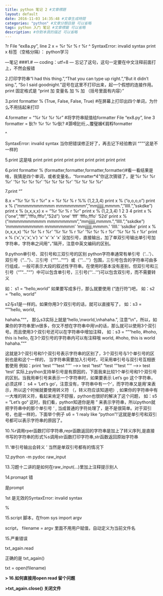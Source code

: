 ```yaml
---
title: python 笔记 2 #文章標題
layout: default
date: 2016-11-03 14:35:48 #文章生成時間
categories: "python" #文章分類目錄 可以省略
tags: python 入门 笔记 #文章標籤 可以省略
description: #你對本頁的描述 可以省略
---
```

?r File “ex8a.py”, line 2 x = %r %r % r %r ^ SyntaxError: invalid syntax print x 标签（空格分隔）： python学习

—笔记
###1.# — coding：utf=8 — 忘记了这句，这句一定要在中文注释前面打上，不然会报错

2.打印字符串“I had this thing.”,“That you can type up right.”,“But it didn’t sing.”, “So I said goodnight.”逗号在这里不打印出来，起一个假想的连接作用。print 固定格式是 “print 加 变量名 加 % 加 （括号里面有内容）”

3.print formatter % (True, False, False, True) #在屏幕上打印出四个单词，为什么不用括起来打印

4.formatter = “%r %r %r %r” #将字符串赋值给formatter File “ex8.py”, line 3 formatter = 鈥?r %r %r %r鈥? #灏嗗瓧绗︿覆璧嬪€肩粰formatter

^

SyntaxError: invalid syntax 当你把错误修正好了，再去记下经验教训 “”””这是不一样的

5.print 这是啥 print print print print print print print print print

6.print formatter % (formatter,formatter,formatter,formatter)#看一看结果是啥，我猜是四个单词，或者变量名，“formatter*4”你这次猜错了，是‘%r %r %r %r’ ‘%r %r %r %r’ ‘%r %r %r %r’ ‘%r %r %r %r’

7.print “”

8.x =”%r %r % r %r” x = %r %r % r %% (1,2,3,4) print x % (“o,o,o,o”) print x % (“mmmmmmmmmm mmmmmmmm”,”mmjjjjjj,mmmm.”,”lllll.”,”sskdke”) print x % (x,x,x,x) x = “%r %r % r %r” print x % (1,2,3,4) 1 2 3 4 print x % (“one”,“fff”,“fffo,fffo”,“52d”) ‘one’ ‘fff’ ‘fffo,fffo’ ‘52d’ print x % (“mmmmmmmmmm mmmmmmmm”,“mmjjjjjj,mmmm.”,“lllll.”,“sskdke”) ‘mmmmmmmmmm mmmmmmmm’ ‘mmjjjjjj,mmmm.’ ‘lllll.’ ‘sskdke’ print x % (x,x,x,x) ‘%r %r % r %r’ ‘%r %r % r %r’ ‘%r %r % r %r’ ‘%r %r % r %r’ print x % (‘x’,‘x’,‘x’,‘x’) ‘x’ ‘x’ ‘x’ ‘x’ 没加引号，直接输出，加了单双引号输出单引号加字符串，字符串之间用“，”隔开，注意中英文编码的区别。

9.python单引号、双引号和三双引号的区别 python字符串通常有单引号（‘…’）、双引号（“…”）、三引号（“”“…”“”）或（‘’‘…’‘’）包围，三引号包含的字符串可由多行组成，一般可表示大段的叙述性字符串。在使用时基本没有差别，但双引号和三引号（“”“…”“”）中可以包含单引号，三引号(‘’‘…’‘’)可以包含双引号，而不需要转义

如： s1 = “hello,world” 如果要写成多行，那么就要使用 (“连行符”)吧， 如：s2 = “hello,  world”

s2与s1是一样的。如果你用3个双引号的话，就可以直接写了， 如：s3 = “”“hello, world,

hahaha.”“”， 那么s3实际上就是“hello,\nworld,\nhahaha.”, 注意“\n”，所以，如果你的字符串里\n很多，你又不想在字符串中用\n的话，那么就可以使用3个双引号。而且使用3个双引号还可以在字符串中增加注释， 如：s3 = “”“hello, #hoho, this is hello, 在3个双引号的字符串内可以有注释哦 world, #hoho, this is world hahaha.”“”

这就是3个双引号和1个双引号表示字符串的区别了，3个双引号与1个单引号的区别也是和这个一样的， 当字符串需要加入引号时，可采用单引号与双引号互相嵌套使用 例如：print ‘test “’“test ”‘”’ –>> test “test” “test ‘”‘test “’“ –>> test ‘test’ 实际上python支持单引号是有原因的，下面我来比较1个单引号和1个双引号的区别。当我用单引号来表示一个字符串时，如果要表示 Let’s go 这个字符串，必须这样： s4 = ‘Let’s go’，注意没有，字符串中有一个‘，而字符串又是用’来表示，所以这个时候就要使用转义符  （，转义符应该知道吧）, 如果你的字符串中有一大堆的转义符，看起来肯定不舒服，python也很好的解决了这个问题， 如：s5 = ”Let’s go“ 这时，我们看，python知道你是用 ” 来表示字符串，所以python就把字符串中的那个单引号 ‘ , 当成普通的字符处理了，是不是很简单。对于双引号，也是一样的，下面举个例子 s6 = ‘I realy like “python”!’这就是单引号和双引号都可以表示字符串的原因了。

10.%r调用rper函数打印字符串,repr函数返回的字符串是加上了转义序列,是直接书写的字符串的形式%s调用str函数打印字符串,str函数返回原始字符串

11.‘单引号输出会转义 ’ 当然是单双引号都有的情况下

12.python -m pydoc raw_input

13.习题十二讲的是如何在raw_input(…)里加上注释提示别人

14.promapt 错

是prompt

1st 是无效的SyntaxError: invalid syntax

%

15.script 脚本，在from sys import argv

script， filename = argv 里面不用用户赋值，自动定义为当前文件名

15.严重错误

txt_again.read

正确的是 txt_again()

txt = open(filename)

**> 16.如何直接用open read 留个问题**

**>txt_again.close()  关闭文件**

